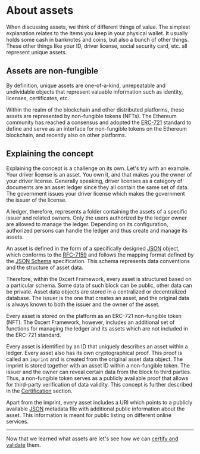 # About assets

When discussing assets, we think of different things of value. The simplest explanation relates to the items you keep in your physical wallet. It usually holds some cash in banknotes and coins, but also a bunch of other things. These other things like your ID, driver license, social security card, etc. all represent unique assets.

## Assets are non-fungible

By definition, unique assets are one-of-a-kind, unrepeatable and undividable objects that represent valuable information such as identity, licenses, certificates, etc.

Within the realm of the blockchain and other distributed platforms, these assets are represented by non-fungible tokens (NFTs). The Ethereum community has reached a consensus and adopted the [ERC-721](https://github.com/ethereum/EIPs/blob/master/EIPS/eip-721.md) standard to define and serve as an interface for non-fungible tokens on the Ethereum blockchain, and recently also on other platforms.

## Explaining the concept

Explaining the concept is a challenge on its own. Let's try with an example. Your driver license is an asset. You own it, and that makes you the owner of your driver license. Generally speaking, driver licenses as a category of documents are an asset ledger since they all contain the same set of data. The government issues your driver license which makes the government the issuer of the license.

A ledger, therefore, represents a folder containing the assets of a specific issuer and related owners. Only the users authorized by the ledger owner are allowed to manage the ledger. Depending on its configuration, authorized persons can handle the ledger and thus create and manage its assets.

An asset is defined in the form of a specifically designed [JSON](https://en.wikipedia.org/wiki/JSON) object, which conforms to the [RFC-7159](https://tools.ietf.org/html/rfc7159) and follows the mapping format defined by the [JSON Schema](http://json-schema.org/) specification. This schema represents data conventions and the structure of asset data.

Therefore, within the 0xcert Framework, every asset is structured based on a particular schema. Some data of such block can be public, other data can be private. Asset data objects are stored in a centralized or decentralized database. The issuer is the one that creates an asset, and the original data is always known to both the issuer and the owner of the asset.

Every asset is stored on the platform as an ERC-721 non-fungible token (NFT). The 0xcert Framework, however, includes an additional set of functions for managing the ledger and its assets which are not included in the ERC-721 standard.

Every asset is identified by an ID that uniquely describes an asset within a ledger. Every asset also has its own cryptographical proof. This proof is called an `imprint` and is created from the original asset data object. The imprint is stored together with an asset ID within a non-fungible token. The issuer and the owner can reveal certain data from the block to third parties. Thus, a non-fungible token serves as a publicly available proof that allows for third-party verification of data validity. This concept is further described in the [Certification](/guide/certification.html) section.

Apart from the imprint, every asset includes a URI which points to a publicly available [JSON](https://en.wikipedia.org/wiki/JSON) metadata file with additional public information about the asset. This information is meant for public listing on different online services.

---

Now that we learned what assets are let's see how we can [certify and validate](/guide/certification.html) them.
